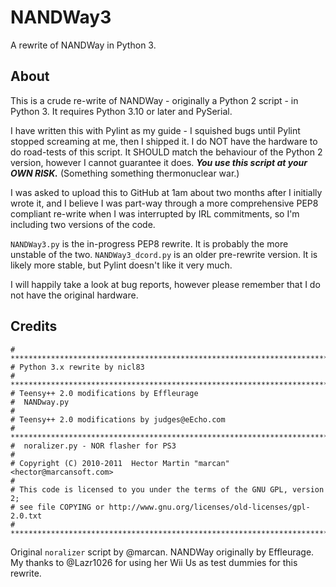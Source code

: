 # NANDWay3
A rewrite of NANDWay in Python 3.

## About
This is a crude re-write of NANDWay - originally a Python 2 script - in Python 3.
It requires Python 3.10 or later and PySerial.

I have written this with Pylint as my guide - I squished bugs until Pylint stopped screaming at me, then I shipped it.
I do NOT have the hardware to do road-tests of this script. It SHOULD match the behaviour of the Python 2 version, however I cannot guarantee it does.
***You use this script at your OWN RISK.*** (Something something thermonuclear war.)

I was asked to upload this to GitHub at 1am about two months after I initially wrote it,
and I believe I was part-way through a more comprehensive PEP8 compliant re-write when I was interrupted by IRL commitments,
so I'm including two versions of the code.

`NANDWay3.py` is the in-progress PEP8 rewrite. It is probably the more unstable of the two.
`NANDWay3_dcord.py` is an older pre-rewrite version. It is likely more stable, but Pylint doesn't like it very much.

I will happily take a look at bug reports, however please remember that I do not have the original hardware.

## Credits
```
# *************************************************************************
# Python 3.x rewrite by nicl83
# *************************************************************************
# Teensy++ 2.0 modifications by Effleurage
#  NANDway.py
#
# Teensy++ 2.0 modifications by judges@eEcho.com
# *************************************************************************
#  noralizer.py - NOR flasher for PS3
#
# Copyright (C) 2010-2011  Hector Martin "marcan" <hector@marcansoft.com>
#
# This code is licensed to you under the terms of the GNU GPL, version 2;
# see file COPYING or http://www.gnu.org/licenses/old-licenses/gpl-2.0.txt
# *************************************************************************
```

Original `noralizer` script by @marcan. NANDWay originally by Effleurage. My thanks to @Lazr1026 for using her Wii Us as test dummies for this rewrite.
